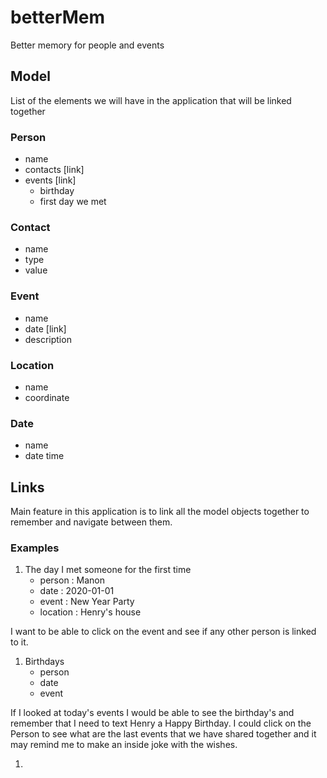 # betterMem
Better memory for people and events

## Model

List of the elements we will have in the application that will be
linked together

### Person
- name
- contacts [link]
- events [link]
    - birthday
    - first day we met

### Contact
- name
- type
- value

### Event
- name
- date [link]
- description

### Location
- name
- coordinate

### Date
- name
- date time

## Links

Main feature in this application is to link all the model objects
together to remember and navigate between them.

### Examples

1. The day I met someone for the first time
    - person : Manon
    - date : 2020-01-01
    - event : New Year Party
    - location : Henry's house

I want to be able to click on the event and see if any other person is linked to it.

1. Birthdays
    - person
    - date
    - event
    
If I looked at today's events I would be able to see the birthday's and remember that I need to text Henry a Happy Birthday. I could click on the Person to see what are the last events that we have shared together and it may remind me to make an inside joke with the wishes.

1. 